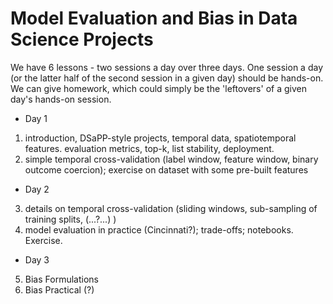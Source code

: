 # Model Evaluation and Bias in Data Science Projects

We have 6 lessons - two sessions a day over three days. One session a day (or 
the latter half of the second session in a given day) should be hands-on. We 
can give homework, which could simply be the 'leftovers' of a given day's 
hands-on session.

- Day 1
 1. introduction, DSaPP-style projects, temporal data, spatiotemporal features.
    evaluation metrics, top-k, list stability, deployment.
 2. simple temporal cross-validation (label window, feature window, binary 
    outcome coercion); exercise on dataset with some pre-built features
- Day 2
 3. details on temporal cross-validation (sliding windows, sub-sampling of 
    training splits, (...?...) )
 4. model evaluation in practice (Cincinnati?); trade-offs; notebooks.
    Exercise.
- Day 3
 5. Bias Formulations
 6. Bias Practical (?)
